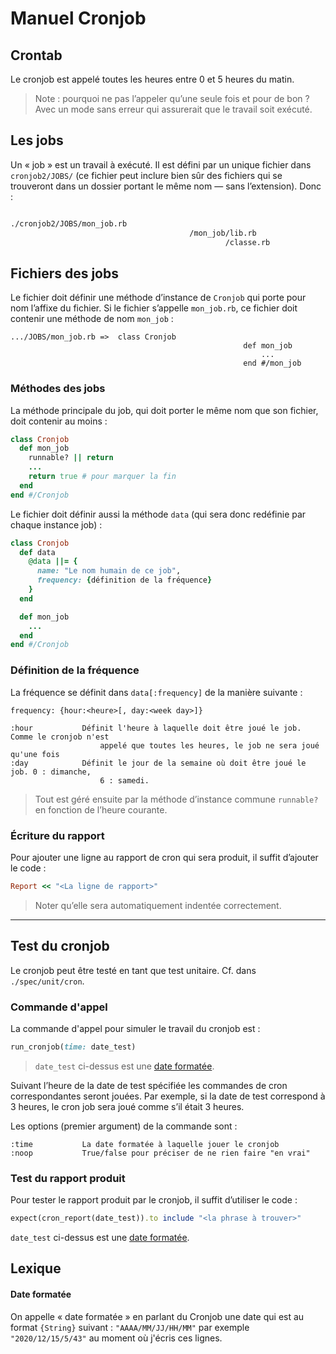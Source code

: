 # Manuel Cronjob



## Crontab

Le cronjob est appelé toutes les heures entre 0 et 5 heures du matin.

> Note : pourquoi ne pas l’appeler qu’une seule fois et pour de bon ? Avec un mode sans erreur qui assurerait que le travail soit exécuté.



## Les jobs



Un « job » est un travail à exécuté. Il est défini par un unique fichier dans `cronjob2/JOBS/` (ce fichier peut inclure bien sûr des fichiers qui se trouveront dans un dossier portant le même nom — sans l’extension). Donc :

~~~bash

./cronjob2/JOBS/mon_job.rb
										/mon_job/lib.rb
										        /classe.rb
~~~



## Fichiers des jobs

Le fichier doit définir une méthode d’instance de `Cronjob` qui porte pour nom l’affixe du fichier. Si le fichier s’appelle `mon_job.rb`, ce fichier doit contenir une méthode de nom `mon_job` :

~~~
.../JOBS/mon_job.rb =>  class Cronjob
													def mon_job
														...
													end #/mon_job

~~~



### Méthodes des jobs

La méthode principale du job, qui doit porter le même nom que son fichier, doit contenir au moins :

~~~ruby
class Cronjob
  def mon_job
    runnable? || return
    ...
    return true # pour marquer la fin
  end
end #/Cronjob
~~~



Le fichier doit définir aussi la méthode `data` (qui sera donc redéfinie par chaque instance job) :

~~~ruby
class Cronjob
  def data
    @data ||= {
      name: "Le nom humain de ce job",
      frequency: {définition de la fréquence}
    }
  end

  def mon_job
    ...
  end
end #/Cronjob
~~~



### Définition de la fréquence

La fréquence se définit dans `data[:frequency]` de la manière suivante :

~~~
frequency: {hour:<heure>[, day:<week day>]}

:hour			Définit l'heure à laquelle doit être joué le job. Comme le cronjob n'est
					appelé que toutes les heures, le job ne sera joué qu'une fois
:day			Définit le jour de la semaine où doit être joué le job. 0 : dimanche,
					6 : samedi.
~~~



> Tout est géré ensuite par la méthode d’instance commune `runnable?` en fonction de l’heure courante.



### Écriture du rapport

Pour ajouter une ligne au rapport de cron qui sera produit, il suffit d’ajouter le code :

~~~ruby
Report << "<La ligne de rapport>"
~~~

> Noter qu’elle sera automatiquement indentée correctement.





---



## Test du cronjob

Le cronjob peut être testé en tant que test unitaire. Cf. dans `./spec/unit/cron`.



### Commande d'appel

La commande d'appel pour simuler le travail du cronjob est :

~~~ruby
run_cronjob(time: date_test)
~~~

> `date_test` ci-dessus est une [date formatée][].

Suivant l’heure de la date de test spécifiée les commandes de cron correspondantes seront jouées. Par exemple, si la date de test correspond à 3 heures, le cron job sera joué comme s’il était 3 heures.

Les options (premier argument) de la commande sont :

~~~
:time			La date formatée à laquelle jouer le cronjob
:noop			True/false pour préciser de ne rien faire "en vrai"
~~~






### Test du rapport produit

Pour tester le rapport produit par le cronjob, il suffit d’utiliser le code :

~~~ruby
expect(cron_report(date_test)).to include "<la phrase à trouver>"
~~~

`date_test` ci-dessus est une [date formatée][].



## Lexique



<a id="formated_date"></a>

#### Date formatée

On appelle « date formatée » en parlant du Cronjob une date qui est au format `{String}` suivant : `"AAAA/MM/JJ/HH/MM"` par exemple `"2020/12/15/5/43"` au moment où j'écris ces lignes.





[date formatée]: #formated_date